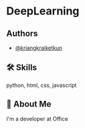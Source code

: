 # DeepLearning
## Authors
- [@kriangkraiketkun](https://github.com/kriangkraik)


## 🛠 Skills
python, html, css, javascript


## 🚀 About Me
I'm a developer at Office

